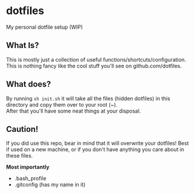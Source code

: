# dotfiles
My personal dotfile setup (WIP)

## What Is?
This is mostly just a collection of useful functions/shortcuts/configuration.  
This is nothing fancy like the cool stuff you'll see on github.com/dotfiles.

## What does?
By running `sh init.sh` it will take all the files (hidden dotfiles) in this directory and copy them over to your root (~).  
After that you'll have some neat things at your disposal.

## Caution!
If you did use this repo, bear in mind that it will overwrite your dotfiles!
Best if used on a new machine, or if you don't have anything you care about in these files.  

**Most importantly**
- .bash_profile
- .gitconfig (has my name in it)  
